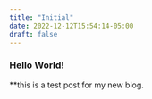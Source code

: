 ```yaml
---
title: "Initial"
date: 2022-12-12T15:54:14-05:00
draft: false
---
```


### Hello World!
**this is a test post for my new blog.

